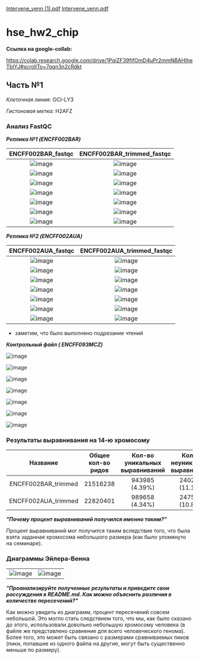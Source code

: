 [Intervene_venn (1).pdf](https://github.com/Evgeniy-Sorokin/hse_hw2_chip/files/8223665/Intervene_venn.1.pdf)
[Intervene_venn.pdf](https://github.com/Evgeniy-Sorokin/hse_hw2_chip/files/8223666/Intervene_venn.pdf)
# hse_hw2_chip

__Ссылка на google-collab:__

https://colab.research.google.com/drive/1PqiZF39fifOmD4uPr2mmNBAHIheTblYJ#scrollTo=7qqn3n2cRdkt

## Часть №1

_Клеточная линия:_ OCI-LY3

_Гистоновая метка:_ H2AFZ

### Анализ FastQC

___Реплика №1 (ENCFF002BAR)___

| ENCFF002BAR_fastqc | ENCFF002BAR_trimmed_fastqc |
| :---: | :---: |
| ![image](https://user-images.githubusercontent.com/71905847/157660192-351561bf-3e65-45c2-96ab-148c4d433ffd.png) | ![image](https://user-images.githubusercontent.com/71905847/157660242-352f9320-9c5a-4575-b74f-2c3d845822e3.png) |
| ![image](https://user-images.githubusercontent.com/71905847/157660270-fe4e4c67-10ae-4a34-9808-9f58cc01a1e8.png) | ![image](https://user-images.githubusercontent.com/71905847/157660303-a6077f1a-1aac-4aa8-a88e-11cbbdf59821.png) |
| ![image](https://user-images.githubusercontent.com/71905847/157660335-061c9c69-094e-4f94-8cc1-b75de339b69d.png) | ![image](https://user-images.githubusercontent.com/71905847/157660369-7b115f57-1adb-495e-a202-dfc4ef2d43c5.png) |
| ![image](https://user-images.githubusercontent.com/71905847/157660460-f2b56807-d851-48f3-9cd3-9c57913a1ca1.png) | ![image](https://user-images.githubusercontent.com/71905847/157660496-a8876231-e0a2-41d4-a223-436df82c4e14.png) |
|![image](https://user-images.githubusercontent.com/71905847/157660608-8d94ddf5-375f-4cbf-900b-61b845a5a2ab.png) | ![image](https://user-images.githubusercontent.com/71905847/157660788-bf1471a6-0df0-4735-b233-ea1cc84087c5.png) |
|![image](https://user-images.githubusercontent.com/71905847/157660860-9f7a46d4-9b54-4392-b0de-811f584cb398.png) | ![image](https://user-images.githubusercontent.com/71905847/157660900-27802428-0ba0-4d1e-a812-de292c2fb088.png) |
|![image](https://user-images.githubusercontent.com/71905847/157661126-73af8906-5d54-4cd1-b4fd-bc8b2496f98a.png) | ![image](https://user-images.githubusercontent.com/71905847/157661145-7fd352da-9640-441e-ade9-0366677f8303.png) |

___Реплика №2 (ENCFF002AUA)___

| ENCFF002AUA_fastqc | ENCFF002AUA_trimmed_fastqc |
| :---: | :---: |
|![image](https://user-images.githubusercontent.com/71905847/157662080-b19937cc-4dce-42e3-9b4c-36a6e6a07bcd.png) | ![image](https://user-images.githubusercontent.com/71905847/157662134-2dc205cb-df81-4e86-9e6e-01316acc8984.png) |
|![image](https://user-images.githubusercontent.com/71905847/157662629-782535c4-0520-4aac-8e51-086ae0122fc5.png)|![image](https://user-images.githubusercontent.com/71905847/157662646-41ba25c1-831d-4725-8a8a-5006dc920f77.png)|
|![image](https://user-images.githubusercontent.com/71905847/157662678-84574a4a-1476-4590-bfdd-f0762e120863.png)|![image](https://user-images.githubusercontent.com/71905847/157662715-411a668a-429b-4b8a-8770-5ef65a48b9cb.png)|
|![image](https://user-images.githubusercontent.com/71905847/157662755-0e5f08a8-2704-4b95-95a4-9a954130ebeb.png)|![image](https://user-images.githubusercontent.com/71905847/157662787-c25c484c-362a-48dd-af71-3fab6d3145cf.png)|
|![image](https://user-images.githubusercontent.com/71905847/157662966-786ebc82-4f2e-495e-9577-f81c32819eec.png)|![image](https://user-images.githubusercontent.com/71905847/157662993-68dde88b-e0a0-4f68-a1f7-2d74ae42d5e6.png)|
|![image](https://user-images.githubusercontent.com/71905847/157663052-825bb70b-af1b-4df0-a3de-3121100190f7.png)|![image](https://user-images.githubusercontent.com/71905847/157663078-fc69e042-2393-47fa-b70c-a18afc754193.png)|
|![image](https://user-images.githubusercontent.com/71905847/157663250-394407cc-c10e-43d4-bdd4-1d63171ca404.png)|![image](https://user-images.githubusercontent.com/71905847/157663282-c3a34cc2-45c2-4be8-aeec-0be6414e0a88.png)|

- заметим, что было выполнено подрезание чтений

___Контрольный файл (	ENCFF093MCZ)___

![image](https://user-images.githubusercontent.com/71905847/157663912-01d5a5c6-1a77-42d2-b983-6b0ad23508c9.png)

![image](https://user-images.githubusercontent.com/71905847/157663947-bf0ebb8c-50e2-4804-b9e0-36fc3257157f.png)

![image](https://user-images.githubusercontent.com/71905847/157663959-6fd9e1ad-588a-49a6-8c52-25a725988bca.png)

![image](https://user-images.githubusercontent.com/71905847/157663983-6b5daea9-e005-41a7-a7a4-0ae11a914f00.png)

![image](https://user-images.githubusercontent.com/71905847/157664007-8b0a3854-6274-4b92-9981-4974c36c220f.png)

![image](https://user-images.githubusercontent.com/71905847/157664026-8aa4f31d-c17c-4033-b6bf-1c9a6a58d968.png)

![image](https://user-images.githubusercontent.com/71905847/157664040-c572e6bb-8261-4fc4-b896-9910e3e48535.png)

### Результаты выравнивания на 14-ю хромосому

| Название | Общее кол-во ридов | Кол-во уникальных выравниваний | Кол-во неуникальных выравниваний | Кол-во невыравненных ридов |
| :---: | :---: | :---: | :---: | :---: |
| ENCFF002BAR_trimmed | 21516238 | 943985 (4.39%) | 2402880 (11.17%) | 18169373 (84.44%) |
| ENCFF002AUA_trimmed | 22820401 | 989658 (4.34%) | 2475555 (10.85%) | 19355188 (84.82%) |

___"Почему процент выравниваний получился именно таким?"___

Процент выравниваний мог получится таким вследствие того, что была взята заданная хромосома небольшого размера (как было упомянуто на семинаре).

### Диаграммы Эйлера-Венна
|  |  |
| :---: | :---: |
| ![image](https://user-images.githubusercontent.com/71905847/157670333-f4c45f0c-40b3-4694-bd9b-e81ebaadc145.png) | ![image](https://user-images.githubusercontent.com/71905847/157670396-3d9fda51-376a-4c5d-9279-36e17c85921e.png) |

___"Проанализируйте полученные результаты и приведите свои рассуждения в README.md. Как можно объяснить различия в количестве пересечений?"___

Как можно увидеть из диаграмм, процент пересечений совсем небольшой. Это могло стать следствием того, что мы, как было сказано до этого, использовали довольно небольшую хромосому человека (в файле же представлено сравнение для всего человеческого генома). Более того, это может быть связано с размерами сравниваемых пиков (пики, попавшие из одного файла на другие, могут быть существенно меньше по размеру).



